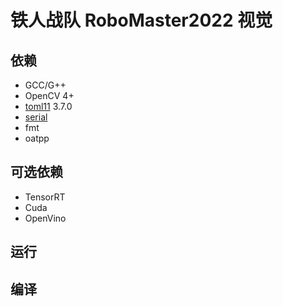 # 铁人战队 RoboMaster2022 视觉

## 依赖

- GCC/G++
- OpenCV 4+
- [toml11](https://github.com/ToruNiina/toml11) 3.7.0
- [serial](https://github.com/wjwwood/serial)
- fmt
- oatpp

## 可选依赖

- TensorRT
- Cuda
- OpenVino

## 运行

## 编译